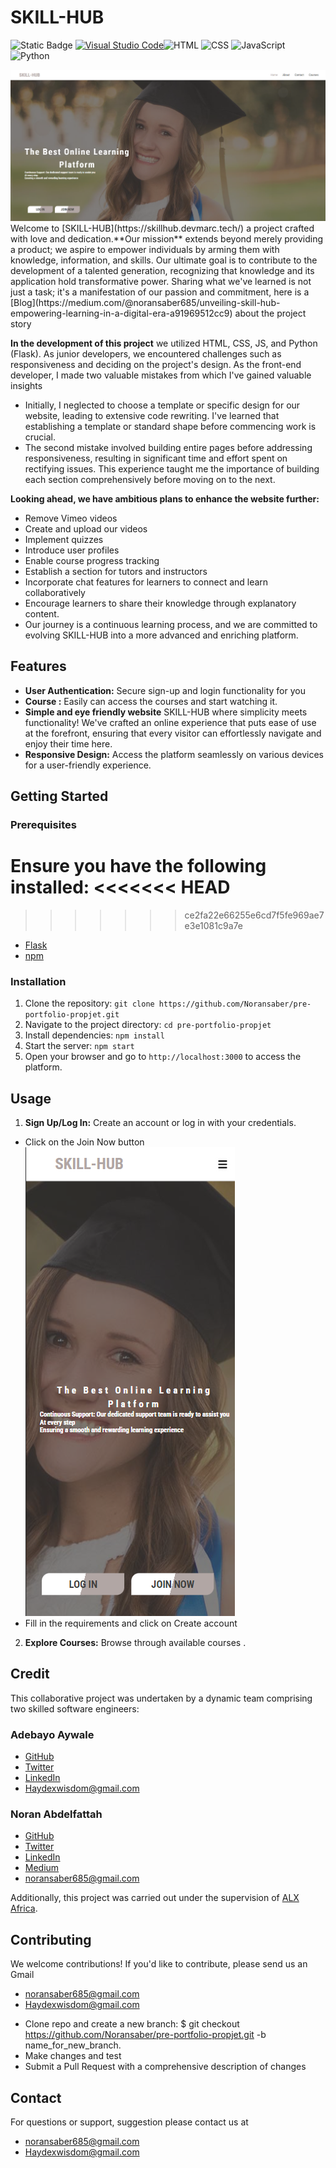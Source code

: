 # SKILL-HUB
![Static Badge](https://img.shields.io/badge/Contributors-2)
[![Visual Studio Code](https://img.shields.io/badge/Visual%20Studio%20Code-007ACC?style=flat&logo=visual-studio-code&logoColor=white)](https://code.visualstudio.com/)![HTML](https://img.shields.io/badge/HTML5-E34F26?style=flat&logo=html5&logoColor=white)
![CSS](https://img.shields.io/badge/CSS3-1572B6?style=flat&logo=css3&logoColor=white)
![JavaScript](https://img.shields.io/badge/JavaScript-F7DF1E?style=flat&logo=javascript&logoColor=black)
![Python](https://img.shields.io/badge/Python-3776AB?style=flat&logo=python&logoColor=white)

<img src="./frontend/img/skill-hub.png">
Welcome to [SKILL-HUB](https://skillhub.devmarc.tech/) a project crafted with love and dedication.**Our mission** extends beyond merely providing a product; we aspire to empower individuals by arming them with knowledge, information, and skills. Our ultimate goal is to contribute to the development of a talented generation, recognizing that knowledge and its application hold transformative power. Sharing what we've learned is not just a task; it's a manifestation of our passion and commitment, here is a [Blog](https://medium.com/@noransaber685/unveiling-skill-hub-empowering-learning-in-a-digital-era-a91969512cc9) about the project story


**In the development of this project**
we utilized HTML, CSS, JS, and Python (Flask). As junior developers, we encountered challenges such as responsiveness and deciding on the project's design. As the front-end developer, I made two valuable mistakes from which I've gained valuable insights
- Initially, I neglected to choose a template or specific design for our website, leading to extensive code rewriting. I've learned that establishing a template or standard shape before commencing work is crucial.
- The second mistake involved building entire pages before addressing responsiveness, resulting in significant time and effort spent on rectifying issues. This experience taught me the importance of building each section comprehensively before moving on to the next.

**Looking ahead, we have ambitious plans to enhance the website further:**
- Remove Vimeo videos
- Create and upload our videos
- Implement quizzes
- Introduce user profiles
- Enable course progress tracking
- Establish a section for tutors and instructors
- Incorporate chat features for learners to connect and learn collaboratively
- Encourage learners to share their knowledge through explanatory content.
- Our journey is a continuous learning process, and we are committed to evolving SKILL-HUB into a more advanced and enriching platform.

## Features
- **User Authentication:** Secure sign-up and login functionality for you
- **Course :** Easily can access the courses and start watching it.
- **Simple and eye friendly website** SKILL-HUB where simplicity meets functionality! We've crafted an online experience that puts ease of use at the forefront, ensuring that every visitor can effortlessly navigate and enjoy their time here.
- **Responsive Design:** Access the platform seamlessly on various devices for a user-friendly experience.

## Getting Started
### Prerequisites
Ensure you have the following installed:
<<<<<<< HEAD
=======

>>>>>>> ce2fa22e66255e6cd7f5fe969ae7e3e1081c9a7e
- [Flask](https://flask.palletsprojects.com/)
- [npm](https://www.npmjs.com/)


### Installation
1. Clone the repository: `git clone https://github.com/Noransaber/pre-portfolio-propjet.git`
2. Navigate to the project directory: `cd pre-portfolio-propjet`
3. Install dependencies: `npm install`
4. Start the server: `npm start`
5. Open your browser and go to `http://localhost:3000` to access the platform.

## Usage
1. **Sign Up/Log In:** Create an account or log in with your credentials.
- Click on the Join Now button
![Join Now](image.png)
- Fill in the requirements and click on Create account
2. **Explore Courses:** Browse through available courses .

## Credit
This collaborative project was undertaken by a dynamic team comprising two skilled software engineers:
### Adebayo Aywale
- [GitHub](https://github.com/Oluwamarcellus )
- [Twitter](https://twitter.com/Hayyddex)
- [LinkedIn](www.linkedin.com/in/devmarc)
- [Haydexwisdom@gmail.com](mailto:Haydexwisdom@gmail.com)

  
### Noran Abdelfattah
- [GitHub](https://github.com/Noransaber?tab=repositories)
- [Twitter](https://twitter.com/Noransaber11)
- [LinkedIn](https://www.linkedin.com/in/noran-saber-abdelfattah-6198471ba/)
- [Medium](https://medium.com/@noransaber685)
- [noransaber685@gmail.com](mailto:noransaber685@gmail.com)

Additionally, this project was carried out under the supervision of [ALX Africa](https://www.alxafrica.com/).

## Contributing
We welcome contributions! If you'd like to contribute, please send us an Gmail
- noransaber685@gmail.com
- Haydexwisdom@gmail.com
* Clone repo and create a new branch: $ git checkout https://github.com/Noransaber/pre-portfolio-propjet.git -b name_for_new_branch.
* Make changes and test
* Submit a Pull Request with a comprehensive description of changes

## Contact
For questions or support, suggestion please contact us at
- [noransaber685@gmail.com](mailto:noransaber685@gmail.com)
- [Haydexwisdom@gmail.com](mailto:Haydexwisdom@gmail.com)
